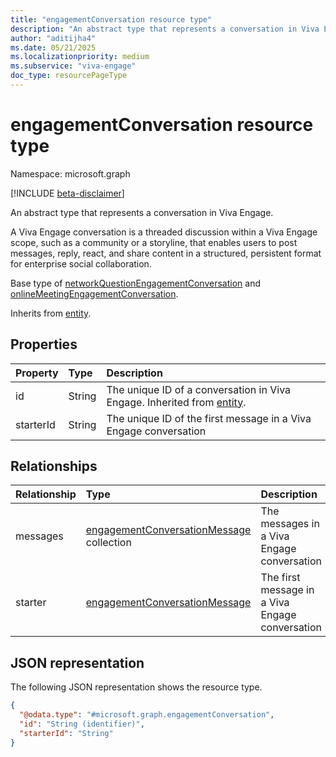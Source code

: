 ```yaml
---
title: "engagementConversation resource type"
description: "An abstract type that represents a conversation in Viva Engage."
author: "aditijha4"
ms.date: 05/21/2025
ms.localizationpriority: medium
ms.subservice: "viva-engage"
doc_type: resourcePageType
---
```


# engagementConversation resource type

Namespace: microsoft.graph

[!INCLUDE [beta-disclaimer](../../includes/beta-disclaimer.md)]

An abstract type that represents a conversation in Viva Engage. 

A Viva Engage conversation is a threaded discussion within a Viva Engage scope, such as a community or a storyline, that enables users to post messages, reply, react, and share content in a structured, persistent format for enterprise social collaboration.

Base type of [networkQuestionEngagementConversation](../resources/networkquestionengagementconversation.md) and [onlineMeetingEngagementConversation](../resources/onlinemeetingengagementconversation.md).

Inherits from [entity](../resources/entity.md).

<!--
## Methods
|Method|Return type|Description|
|:---|:---|:---|
|[List](../api/engagementconversation-list.md)|[engagementConversation](../resources/engagementconversation.md) collection|Get a list of the engagementConversation objects and their properties.|
|[Get](../api/engagementconversation-get.md)|[engagementConversation](../resources/engagementconversation.md)|Read the properties and relationships of an engagementConversation object.|
|[Update](../api/engagementconversation-update.md)|[engagementConversation](../resources/engagementconversation.md)|Update the properties of an engagementConversation object.|
|[Delete](../api/engagementconversation-delete.md)|None|Delete an engagementConversation object.|
|[List messages](../api/engagementconversation-list-messages.md)|[engagementConversationMessage](../resources/engagementconversationmessage.md) collection|**TODO: Add a useful description.**|
|[Create engagementConversationMessage](../api/engagementconversation-post-messages.md)|[engagementConversationMessage](../resources/engagementconversationmessage.md)|Create a new engagementConversationMessage object.|
|[List engagementConversationMessage](../api/engagementconversation-list-starter.md)|[engagementConversationMessage](../resources/engagementconversationmessage.md) collection|**TODO: Add a useful description.**|
|[Create engagementConversationMessage](../api/engagementconversation-post-starter.md)|[engagementConversationMessage](../resources/engagementconversationmessage.md)|Create a new engagementConversationMessage object.|
-->

## Properties

|Property|Type|Description|
|:---|:---|:---|
|id|String|The unique ID of a conversation in Viva Engage. Inherited from [entity](../resources/entity.md).|
|starterId|String|The unique ID of the first message in a Viva Engage conversation|

## Relationships

|Relationship|Type|Description|
|:---|:---|:---|
|messages|[engagementConversationMessage](../resources/engagementconversationmessage.md) collection|The messages in a Viva Engage conversation|
|starter|[engagementConversationMessage](../resources/engagementconversationmessage.md)|The first message in a Viva Engage conversation|

## JSON representation
The following JSON representation shows the resource type.
<!-- {
  "blockType": "resource",
  "keyProperty": "id",
  "@odata.type": "microsoft.graph.engagementConversation",
  "baseType": "microsoft.graph.entity",
  "openType": false
}
-->
``` json
{
  "@odata.type": "#microsoft.graph.engagementConversation",
  "id": "String (identifier)",
  "starterId": "String"
}
```
